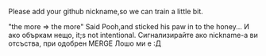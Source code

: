 Please add your github nickname,so we can train a little bit.

"the more => the more" Said Pooh,and sticked his paw in to the honey...
И ако объркам нещо, it;s not intentional. 
Сигнализирайте ако nickname-а ви отсъства, при одобрен MERGE 
Лошо ми е :Д

